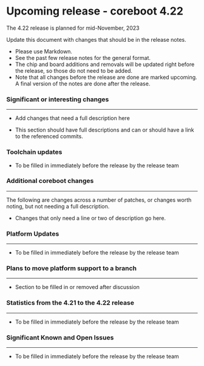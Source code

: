 Upcoming release - coreboot 4.22
========================================================================

The 4.22 release is planned for mid-November, 2023

Update this document with changes that should be in the release notes.

* Please use Markdown.
* See the past few release notes for the general format.
* The chip and board additions and removals will be updated right
  before the release, so those do not need to be added.
* Note that all changes before the release are done are marked upcoming.
  A final version of the notes are done after the release.

### Significant or interesting changes
----------------------------------

* Add changes that need a full description here

* This section should have full descriptions and can or should have
  a link to the referenced commits.

### Toolchain updates

* To be filled in immediately before the release by the release team

### Additional coreboot changes
---------------------------

The following are changes across a number of patches, or changes worth
noting, but not needing a full description.

* Changes that only need a line or two of description go here.

### Platform Updates
----------------

* To be filled in immediately before the release by the release team

### Plans to move platform support to a branch
------------------------------------------

* Section to be filled in or removed after discussion

### Statistics from the 4.21 to the 4.22 release
--------------------------------------------

* To be filled in immediately before the release by the release team


### Significant Known and Open Issues
---------------------------------

* To be filled in immediately before the release by the release team
